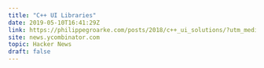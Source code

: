 ```yaml
---
title: "C++ UI Libraries"
date: 2019-05-10T16:41:29Z
link: https://philippegroarke.com/posts/2018/c++_ui_solutions/?utm_medium=RSS&utm_source=hune
site: news.ycombinator.com
topic: Hacker News
draft: false
---
```

